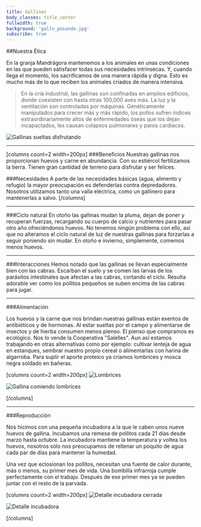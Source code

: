 ```yaml
---
title: Gallinas
body_classes: title_center
fullwidth: true
background: 'gallo_posando.jpg'
subscribe: true
---
```


##Nuestra Ética

En la granja Mandrágora mantenemos a los animales en unas condiciones en las que
pueden satisfacer todas sus necesidades intrínsecas. Y, cuando llega el momento,
los sacrificamos de una manera rápida y digna. Esto es mucho más de lo que
reciben los animales criados de manera intensiva.

>En la cría industrial, las gallinas son confinadas en amplios edificios, donde coexisten con hasta otras 100,000 aves más. La luz y la ventilación son controladas por máquinas. Genéticamente manipulados para crecer más y más rápido, los pollos sufren índices extraordinariamente altos de enfermedades óseas que los dejan incapactados, les causan colapsos pulmonares y paros cardíacos.


![Gallinas sueltas disfrutando](/images/gallinas/gallinas_sueltas_disfrutando.jpg)

---

[columns count=2 width=200px]
###Beneficios
Nuestras gallinas nos proporcionan huevos y carne en abundancia. Con su
estiércol fertilizamos la tierra. Tienen gran cantidad de terreno para disfrutar
y ser felices.

###Necesidades
A parte de las necesidades básicas (agua, alimento y refugio) la mayor
preocupación es defenderlas contra depredadores. Nosotros utilizamos tanto una valla
eléctrica, como un gallinero para mantenerlas a salvo.
[/columns]

---

###Ciclo natural
En otoño las gallinas mudan la pluma, dejan de poner y recuperan fuerzas,
recargando su cuerpo de calcio y nutrientes para pasar otro año ofreciéndonos
huevos. No tenemos ningún problema con ello, así que no alteramos el ciclo
natural de luz de nuestras gallinas para forzarlas a seguir poniendo sin
mudar. En otoño e invierno, simplemente, comemos menos huevos.

---

###Interacciones
Hemos notado que las gallinas se llevan especialmente bien con las
cabras. Escarban el suelo y se comen las larvas de los parásitos intestinales
que afectan a las cabras, cortando el ciclo. Resulta adorable ver como los
pollitos pequeños se suben encima de las cabras para jugar.


---

###Alimentación

Los huevos y la carne que nos brindan nuestras gallinas están exentos de
antibióticos y de hormonas. Al estar sueltas por el campo y alimentarse de
insectos y de hierba consumen menos pienso. El pienso que compramos es
ecológico. Nos lo vende la Cooperativa "Salelles". Aun así estamos
trabajando en otras alternativas como por ejemplo: cultivar lenteja de agua en
estanques, sembrar nuestro propio cereal o alimentarlas con harina de
algarroba. Para suplir el aporte proteico ya criamos lombrices y mosca negra
soldado en bañeras.


[columns count=2 width=200px]
![Lombrices](/images/gallinas/lombrices_2.jpg)


![Gallina comiendo lombrices](/images/gallinas/gallina_comiendo_lombrices.jpg)

[/columns]


---

###Reproducción

Nos hicimos con una pequeña incubadora a la que le caben unos nueve huevos de
gallina. Incubamos una remesa de pollitos cada 21 días desde marzo hasta
octubre. La incubadora mantiene la temperatura y voltea los huevos, nosotros
sólo nos preocupamos de rellenar un poquito de agua cada par de días para
mantener la humedad.

Una vez que eclosionan los pollitos, necesitan una fuente de calor durante, más
o menos, su primer mes de vida. Una bombilla infrarroja cumple perfectamente con
el trabajo. Después de ese primer mes ya se pueden juntar con el resto de la
parvada.


[columns count=2 width=200px]
![Detalle incubadora cerrada](/images/gallinas/detalle_incubadora_cerrada.jpg)


![Detalle incubadora](/images/gallinas/detalle_incubadora.jpg)

[/columns]




<!--
##La raza

La elección de la raza ya es, en sí, una elección ética. Las gallinas híbridas
son más productivas, pero también más propensas a enfermedades. Las nuestras son
de raza pura, rústicas, más sanas y resistentes. Ponen menos huevos, pero a
nosotros (y suponemos que a ellas también) nos merece la pena.

En su momento nos decantamos por la raza “de cuello pelado”. Es una raza de
doble propósito; al ser semipesada da una buena cantidad de carne que, además,
es muy sabrosa. Como ponedora es aceptable: unos dos huevos cada tres gallinas
al día. Nos convenció el que resistieran mejor que otras el calor, algo
importante teniendo en cuenta el clima mediterráneo y que todavía no contamos
con muchas zonas de sombra. Estas gallinas tienen muy enfatizado el instinto de
forrajear. Aprovechamos esta ventaja para moverlas a pasto nuevo siempre que
podemos y así reducir en costes de alimentación, lo que hace que las gallinas
tengan una dieta más variada que proviene directamente del campo. De carácter
son dóciles y sumisas. Incluso el gallo es un trozo de pan. En el futuro,
tenemos planeado hacernos con algunas gallinas menorquinas para comparar.

La selección genética no acaba con la raza. Para adaptar la línea a nuestras
condiciones ambientales sólo incubamos los huevos de las gallinas más viejas,
que han llegado a esa edad porque nos parecen las mejores. Si alguna gallina
contrae una enfermedad grave, la sacrificamos.




El corral principal es un amplio trozo de terreno delimitado por un vallado
eléctrico. Las gallinas tienen espacio de sobra pero, aun así, las dejamos
sueltas durante el día, cuando los zorros no son un peligro. Movemos este corral
por lo menos dos veces al año, buscando la sombra en verano y el sol en
invierno. Para que duerman hemos construido un domo geodésico. A parte de esta
estructura, un tractor móvil (chicken tractor) con tres gallinas recorre los
bancales fertilizando el terreno y manteniendo las malas hierbas a raya.

 Nuestras gallinas en su corral. Se puede ver el domo geodésico y la valle
 eléctrica.  Una gallina comiéndose una lombriz.  3V 5/8 terminado. Servirá como
 gallinero para nuestras gallinas.  Huevos


-->


